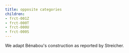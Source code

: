 ```yaml
---
title: opposite categories
children:
- frct-001Z
- frct-000T
- frct-000U
- frct-000S
---
```


We adapt Bénabou's construction as reported by Streicher.
